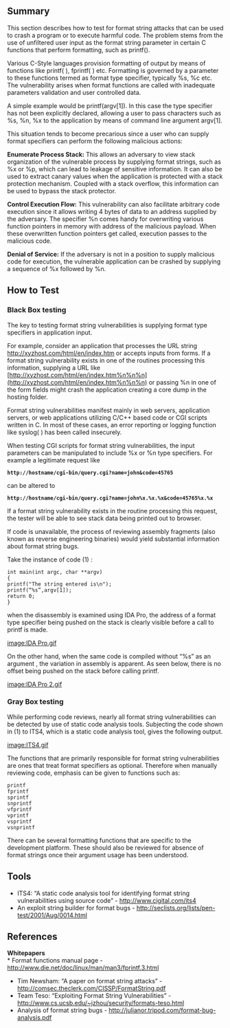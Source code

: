 Summary
-------

This section describes how to test for format string attacks that can be used to crash a program or to execute harmful code. The problem stems from the use of unfiltered user input as the format string parameter in certain C functions that perform formatting, such as printf().

Various C-Style languages provision formatting of output by means of functions like printf( ), fprintf( ) etc. Formatting is governed by a parameter to these functions termed as format type specifier, typically %s, %c etc. The vulnerability arises when format functions are called with inadequate parameters validation and user controlled data.

A simple example would be printf(argv\[1\]). In this case the type specifier has not been explicitly declared, allowing a user to pass characters such as %s, %n, %x to the application by means of command line argument argv\[1\].

This situation tends to become precarious since a user who can supply format specifiers can perform the following malicious actions:

**Enumerate Process Stack:** This allows an adversary to view stack organization of the vulnerable process by supplying format strings, such as %x or %p, which can lead to leakage of sensitive information. It can also be used to extract canary values when the application is protected with a stack protection mechanism. Coupled with a stack overflow, this information can be used to bypass the stack protector.

**Control Execution Flow:** This vulnerability can also facilitate arbitrary code execution since it allows writing 4 bytes of data to an address supplied by the adversary. The specifier %n comes handy for overwriting various function pointers in memory with address of the malicious payload. When these overwritten function pointers get called, execution passes to the malicious code.

**Denial of Service:** If the adversary is not in a position to supply malicious code for execution, the vulnerable application can be crashed by supplying a sequence of %x followed by %n.

How to Test
-----------

### Black Box testing

The key to testing format string vulnerabilities is supplying format type specifiers in application input.

For example, consider an application that processes the URL string <http://xyzhost.com/html/en/index.htm> or accepts inputs from forms. If a format string vulnerability exists in one of the routines processing this information, supplying a URL like [http://xyzhost.com/html/en/index.htm%n%n%n](http://xyzhost.com/html/en/index.htm%n%n%n) or passing %n in one of the form fields might crash the application creating a core dump in the hosting folder.

Format string vulnerabilities manifest mainly in web servers, application servers, or web applications utilizing C/C++ based code or CGI scripts written in C. In most of these cases, an error reporting or logging function like syslog( ) has been called insecurely.

When testing CGI scripts for format string vulnerabilities, the input parameters can be manipulated to include %x or %n type specifiers. For example a legitimate request like

**`http://hostname/cgi-bin/query.cgi?name=john&code=45765`**` `

can be altered to

**`http://hostname/cgi-bin/query.cgi?name=john%x.%x.%x&code=45765%x.%x`**

If a format string vulnerability exists in the routine processing this request, the tester will be able to see stack data being printed out to browser.

If code is unavailable, the process of reviewing assembly fragments (also known as reverse engineering binaries) would yield substantial information about format string bugs.

Take the instance of code (1) :

    int main(int argc, char **argv)
    {
    printf("The string entered is\n");
    printf(“%s”,argv[1]);
    return 0;
    }

when the disassembly is examined using IDA Pro, the address of a format type specifier being pushed on the stack is clearly visible before a call to printf is made.

[image:IDA Pro.gif](image:IDA_Pro.gif "wikilink")

On the other hand, when the same code is compiled without “%s” as an argument , the variation in assembly is apparent. As seen below, there is no offset being pushed on the stack before calling printf.

[image:IDA Pro 2.gif](image:IDA_Pro_2.gif "wikilink")

### Gray Box testing

While performing code reviews, nearly all format string vulnerabilities can be detected by use of static code analysis tools. Subjecting the code shown in (1) to ITS4, which is a static code analysis tool, gives the following output.

<image:ITS4.gif>

The functions that are primarily responsible for format string vulnerabilities are ones that treat format specifiers as optional. Therefore when manually reviewing code, emphasis can be given to functions such as:

    printf
    fprintf
    sprintf
    snprintf
    vfprintf
    vprintf
    vsprintf
    vsnprintf

There can be several formatting functions that are specific to the development platform. These should also be reviewed for absence of format strings once their argument usage has been understood.

Tools
-----

-   ITS4: “A static code analysis tool for identifying format string vulnerabilities using source code” - <http://www.cigital.com/its4>
-   An exploit string builder for format bugs - <http://seclists.org/lists/pen-test/2001/Aug/0014.html>

References
----------

**Whitepapers**\
\* Format functions manual page - <http://www.die.net/doc/linux/man/man3/fprintf.3.html>

-   Tim Newsham: “A paper on format string attacks” - <http://comsec.theclerk.com/CISSP/FormatString.pdf>
-   Team Teso: “Exploiting Format String Vulnerabilities” - <http://www.cs.ucsb.edu/~jzhou/security/formats-teso.html>
-   Analysis of format string bugs - <http://julianor.tripod.com/format-bug-analysis.pdf>

